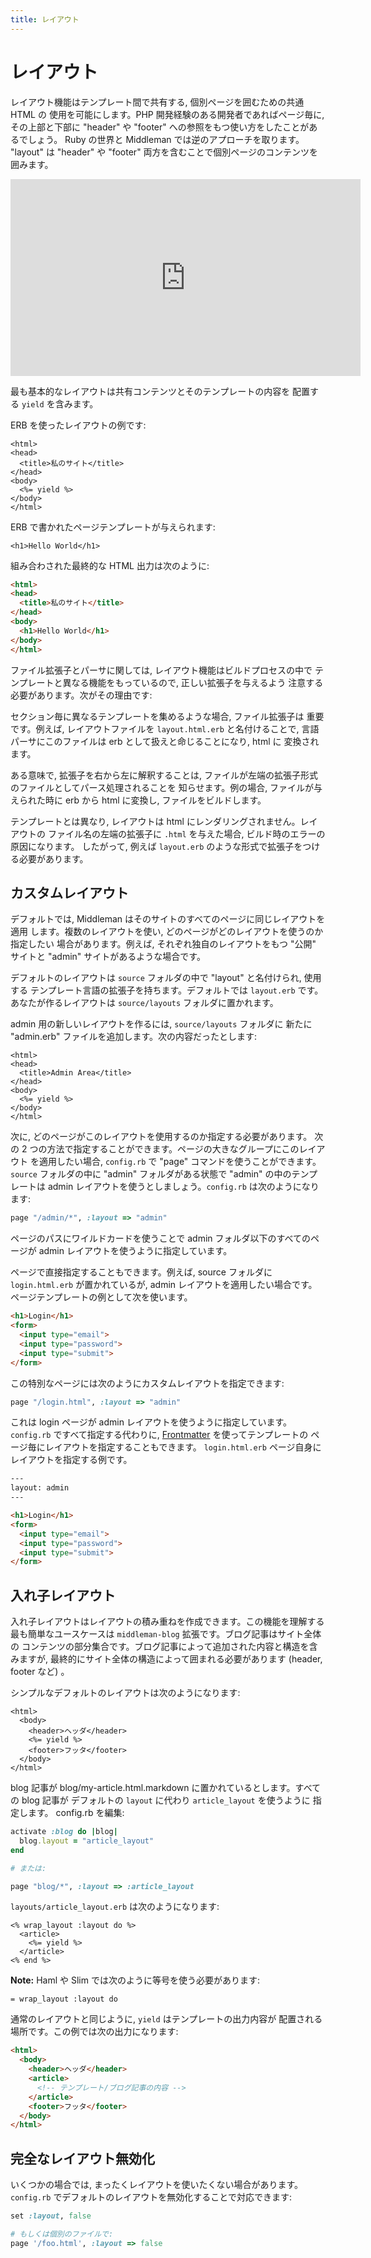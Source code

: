 ```yaml
---
title: レイアウト
---
```


# レイアウト

レイアウト機能はテンプレート間で共有する, 個別ページを囲むための共通 HTML の
使用を可能にします。PHP 開発経験のある開発者であればページ毎に, その上部と下部に
"header" や "footer" への参照をもつ使い方をしたことがあるでしょう。
Ruby の世界と Middleman では逆のアプローチを取ります。
"layout" は "header" や "footer" 両方を含むことで個別ページのコンテンツを
囲みます。

<iframe width="560" height="315" src="https://www.youtube.com/embed/jHDZkYaqtSo?rel=0" frameborder="0" allowfullscreen></iframe>

最も基本的なレイアウトは共有コンテンツとそのテンプレートの内容を
配置する `yield` を含みます。

ERB を使ったレイアウトの例です:

```erb
<html>
<head>
  <title>私のサイト</title>
</head>
<body>
  <%= yield %>
</body>
</html>
```

ERB で書かれたページテンプレートが与えられます:

```erb
<h1>Hello World</h1>
```

組み合わされた最終的な HTML 出力は次のように:

```html
<html>
<head>
  <title>私のサイト</title>
</head>
<body>
  <h1>Hello World</h1>
</body>
</html>
```

ファイル拡張子とパーサに関しては, レイアウト機能はビルドプロセスの中で
テンプレートと異なる機能をもっているので, 正しい拡張子を与えるよう
注意する必要があります。次がその理由です:

セクション毎に異なるテンプレートを集めるような場合, ファイル拡張子は
重要です。例えば, レイアウトファイルを `layout.html.erb` と名付けることで,
言語パーサにこのファイルは erb として扱えと命じることになり, html に
変換されます。

ある意味で, 拡張子を右から左に解釈することは,
ファイルが左端の拡張子形式のファイルとしてパース処理されることを
知らせます。例の場合, ファイルが与えられた時に erb から html に変換し,
ファイルをビルドします。

テンプレートとは異なり, レイアウトは html にレンダリングされません。レイアウトの
ファイル名の左端の拡張子に `.html` を与えた場合, ビルド時のエラーの原因になります。
したがって, 例えば `layout.erb` のような形式で拡張子をつける必要があります。

## カスタムレイアウト

デフォルトでは, Middleman はそのサイトのすべてのページに同じレイアウトを適用
します。複数のレイアウトを使い, どのページがどのレイアウトを使うのか指定したい
場合があります。例えば, それぞれ独自のレイアウトをもつ "公開" サイトと "admin"
サイトがあるような場合です。

デフォルトのレイアウトは `source` フォルダの中で "layout" と名付けられ, 使用する
テンプレート言語の拡張子を持ちます。デフォルトでは `layout.erb` です。
あなたが作るレイアウトは `source/layouts` フォルダに置かれます。

admin 用の新しいレイアウトを作るには, `source/layouts` フォルダに
新たに "admin.erb" ファイルを追加します。次の内容だったとします:

```erb
<html>
<head>
  <title>Admin Area</title>
</head>
<body>
  <%= yield %>
</body>
</html>
```

次に, どのページがこのレイアウトを使用するのか指定する必要があります。
次の 2 つの方法で指定することができます。ページの大きなグループにこのレイアウト
を適用したい場合, `config.rb` で "page" コマンドを使うことができます。
`source` フォルダの中に "admin" フォルダがある状態で "admin" の中のテンプレートは
admin レイアウトを使うとしましょう。`config.rb` は次のようになります:

```ruby
page "/admin/*", :layout => "admin"
```

ページのパスにワイルドカードを使うことで admin フォルダ以下のすべてのページが
admin レイアウトを使うように指定しています。

ページで直接指定することもできます。例えば, source フォルダに
`login.html.erb` が置かれているが, admin レイアウトを適用したい場合です。
ページテンプレートの例として次を使います。

```html
<h1>Login</h1>
<form>
  <input type="email">
  <input type="password">
  <input type="submit">
</form>
```

この特別なページには次のようにカスタムレイアウトを指定できます:

```ruby
page "/login.html", :layout => "admin"
```

これは login ページが admin レイアウトを使うように指定しています。
`config.rb` ですべて指定する代わりに, [Frontmatter] を使ってテンプレートの
ページ毎にレイアウトを指定することもできます。
`login.html.erb` ページ自身にレイアウトを指定する例です。

```html
---
layout: admin
---

<h1>Login</h1>
<form>
  <input type="email">
  <input type="password">
  <input type="submit">
</form>
```

## 入れ子レイアウト

入れ子レイアウトはレイアウトの積み重ねを作成できます。この機能を理解する
最も簡単なユースケースは `middleman-blog` 拡張です。ブログ記事はサイト全体の
コンテンツの部分集合です。ブログ記事によって追加された内容と構造を含みますが,
最終的にサイト全体の構造によって囲まれる必要があります (header,
footer など) 。

シンプルなデフォルトのレイアウトは次のようになります:

```erb
<html>
  <body>
    <header>ヘッダ</header>
    <%= yield %>
    <footer>フッタ</footer>
  </body>
</html>
```

blog 記事が blog/my-article.html.markdown に置かれているとします。すべての
blog 記事が デフォルトの `layout` に代わり `article_layout` を使うように
指定します。 config.rb を編集:

```ruby
activate :blog do |blog|
  blog.layout = "article_layout"
end

# または:

page "blog/*", :layout => :article_layout
```

`layouts/article_layout.erb` は次のようになります:

```erb
<% wrap_layout :layout do %>
  <article>
    <%= yield %>
  </article>
<% end %>
```

**Note:** Haml や Slim では次のように等号を使う必要があります:

```haml
= wrap_layout :layout do
```

通常のレイアウトと同じように, `yield` はテンプレートの出力内容が
配置される場所です。この例では次の出力になります:

```html
<html>
  <body>
    <header>ヘッダ</header>
    <article>
      <!-- テンプレート/ブログ記事の内容 -->
    </article>
    <footer>フッタ</footer>
  </body>
</html>
```

## 完全なレイアウト無効化

いくつかの場合では, まったくレイアウトを使いたくない場合があります。
`config.rb` でデフォルトのレイアウトを無効化することで対応できます:

```ruby
set :layout, false

# もしくは個別のファイルで:
page '/foo.html', :layout => false
```

  [Frontmatter]: /jp/basics/frontmatter/
